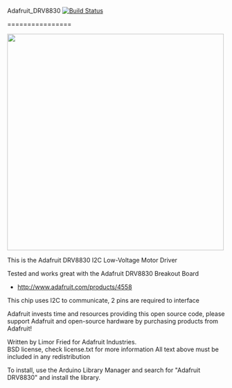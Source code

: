 Adafruit_DRV8830 [![Build Status](https://github.com/adafruit/Adafruit_DRV8830/workflows/Arduino%20Library%20CI/badge.svg)](https://github.com/adafruit/Adafruit_DRV8830/actions)

================

<a href="https://www.adafruit.com/product/4558"><img src="assets/board.jpg?raw=true" width="500px"></a>

This is the Adafruit DRV8830 I2C Low-Voltage Motor Driver

Tested and works great with the Adafruit DRV8830 Breakout Board 
* http://www.adafruit.com/products/4558

This chip uses I2C to communicate, 2 pins are required to interface

Adafruit invests time and resources providing this open source code, please support Adafruit and open-source hardware by purchasing products from Adafruit!

Written by Limor Fried for Adafruit Industries.  
BSD license, check license.txt for more information
All text above must be included in any redistribution

To install, use the Arduino Library Manager and search for "Adafruit DRV8830" and install the library.
